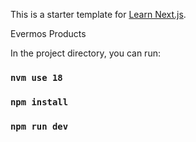 This is a starter template for [Learn Next.js](https://nextjs.org/learn).

Evermos Products

In the project directory, you can run:

### `nvm use 18`
### `npm install`
### `npm run dev`


